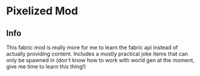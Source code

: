 # Pixelized Mod

## Info

This fabric mod is really more for me to learn the fabric api instead of actually providing content. Includes a mostly practical joke items that can only be spawned in (don't know how to work with world gen at the moment, give me time to learn this thing!)

